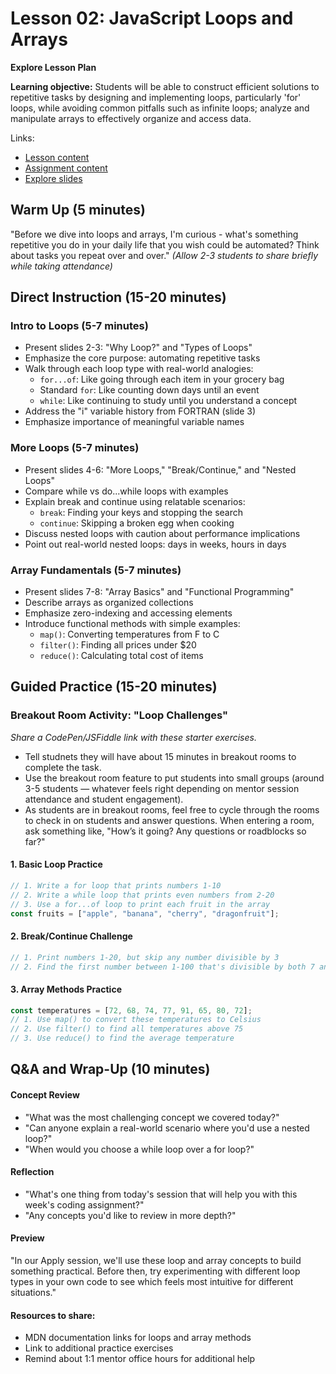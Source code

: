 # Lesson 02: JavaScript Loops and Arrays
**Explore Lesson Plan**

**Learning objective:** Students will be able to construct efficient solutions to repetitive tasks by designing and implementing loops, particularly 'for' loops, while avoiding common pitfalls such as infinite loops; analyze and manipulate arrays to effectively organize and access data.

Links: 
  * [Lesson content](https://classes.codethedream.org/course/intro-to-programming-v5/kepler?week=2&lesson=JavaScript+Loops+and+Arrays)
  * [Assignment content](https://codesandbox.io/p/sandbox/lesson-2-javascript-loops-and-arrays-2025-wzp3tj)
  * [Explore slides](https://github.com/Code-the-Dream-School/intro-guidebook/blob/main/group-session-slides/CTD%20Intro%20Week%202.pdf)

## Warm Up (5 minutes)

"Before we dive into loops and arrays, I'm curious - what's something repetitive you do in your daily life that you wish could be automated? Think about tasks you repeat over and over."
*(Allow 2-3 students to share briefly while taking attendance)*

## Direct Instruction (15-20 minutes)

### Intro to Loops (5-7 minutes)

  * Present slides 2-3: "Why Loop?" and "Types of Loops"
  * Emphasize the core purpose: automating repetitive tasks
  * Walk through each loop type with real-world analogies:
    * `for...of`: Like going through each item in your grocery bag
    * Standard `for`: Like counting down days until an event
    * `while`: Like continuing to study until you understand a concept
  * Address the "i" variable history from FORTRAN (slide 3)
  * Emphasize importance of meaningful variable names

### More Loops (5-7 minutes)

  * Present slides 4-6: "More Loops," "Break/Continue," and "Nested Loops"
  * Compare while vs do...while loops with examples
  * Explain break and continue using relatable scenarios:
      * `break`: Finding your keys and stopping the search
      * `continue`: Skipping a broken egg when cooking
  * Discuss nested loops with caution about performance implications
  * Point out real-world nested loops: days in weeks, hours in days

### Array Fundamentals (5-7 minutes)

  * Present slides 7-8: "Array Basics" and "Functional Programming"
  * Describe arrays as organized collections
  * Emphasize zero-indexing and accessing elements
  * Introduce functional methods with simple examples:
      * `map()`: Converting temperatures from F to C
      * `filter()`: Finding all prices under $20
      * `reduce()`: Calculating total cost of items
   
## Guided Practice (15-20 minutes)

### Breakout Room Activity: "Loop Challenges"

*Share a CodePen/JSFiddle link with these starter exercises.*

  * Tell studnets they will have about 15 minutes in breakout rooms to complete the task.
  * Use the breakout room feature to put students into small groups (around 3-5 students — whatever feels right depending on mentor session attendance and student engagement).
  * As students are in breakout rooms, feel free to cycle through the rooms to check in on students and answer questions. When entering a room, ask something like, "How’s it going? Any questions or roadblocks so far?"

#### 1. Basic Loop Practice 

```javascript
// 1. Write a for loop that prints numbers 1-10
// 2. Write a while loop that prints even numbers from 2-20
// 3. Use a for...of loop to print each fruit in the array
const fruits = ["apple", "banana", "cherry", "dragonfruit"];
```

#### 2. Break/Continue Challenge

```javascript
// 1. Print numbers 1-20, but skip any number divisible by 3
// 2. Find the first number between 1-100 that's divisible by both 7 and 11
```

#### 3. Array Methods Practice 

```javascript
const temperatures = [72, 68, 74, 77, 91, 65, 80, 72];
// 1. Use map() to convert these temperatures to Celsius
// 2. Use filter() to find all temperatures above 75
// 3. Use reduce() to find the average temperature
```

## Q&A and Wrap-Up (10 minutes)

#### Concept Review
  * "What was the most challenging concept we covered today?"
  * "Can anyone explain a real-world scenario where you'd use a nested loop?"
  * "When would you choose a while loop over a for loop?"

#### Reflection
  * "What's one thing from today's session that will help you with this week's coding assignment?"
  * "Any concepts you'd like to review in more depth?"

#### Preview
"In our Apply session, we'll use these loop and array concepts to build something practical. Before then, try experimenting with different loop types in your own code to see which feels most intuitive for different situations."

#### Resources to share: 
  * MDN documentation links for loops and array methods
  * Link to additional practice exercises
  * Remind about 1:1 mentor office hours for additional help
